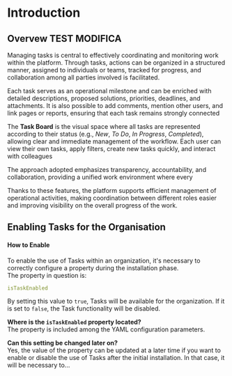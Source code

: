 # Introduction

## Overvew&#x20; TEST MODIFICA

Managing tasks is central to effectively coordinating and monitoring work within the platform. Through tasks, actions can be organized in a structured manner, assigned to individuals or teams, tracked for progress, and collaboration among all parties involved is facilitated.

Each task serves as an operational milestone and can be enriched with detailed descriptions, proposed solutions, priorities, deadlines, and attachments. It is also possible to add comments, mention other users, and link pages or reports, ensuring that each task remains strongly connected

The **Task Board** is the visual space where all tasks are represented according to their status (e.g., _New_, _To Do_, _In Progress_, _Completed_), allowing clear and immediate management of the workflow. Each user can view their own tasks, apply filters, create new tasks quickly, and interact with colleagues

The approach adopted emphasizes transparency, accountability, and collaboration, providing a unified work environment where every

Thanks to these features, the platform supports efficient management of operational activities, making coordination between different roles easier and improving visibility on the overall progress of the work.



## Enabling Tasks for the Organisation

#### How to Enable

To enable the use of Tasks within an organization, it's necessary to correctly configure a property during the installation phase.\
The property in question is:

```yaml
isTaskEnabled
```

By setting this value to `true`, Tasks will be available for the organization. If it is set to `false`, the Task functionality will be disabled.

**Where is the `isTaskEnabled` property located?**\
The property is included among the YAML configuration parameters.

**Can this setting be changed later on?**\
Yes, the value of the property can be updated at a later time if you want to enable or disable the use of Tasks after the initial installation. In that case, it will be necessary to...

